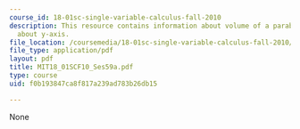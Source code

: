 ```yaml
---
course_id: 18-01sc-single-variable-calculus-fall-2010
description: This resource contains information about volume of a parabaloid, revolving
  about y-axis.
file_location: /coursemedia/18-01sc-single-variable-calculus-fall-2010/f0b193847ca8f817a239ad783b26db15_MIT18_01SCF10_Ses59a.pdf
file_type: application/pdf
layout: pdf
title: MIT18_01SCF10_Ses59a.pdf
type: course
uid: f0b193847ca8f817a239ad783b26db15

---
```

None
